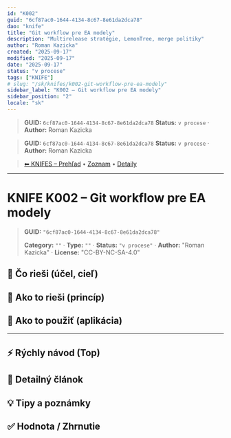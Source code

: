```yaml
---
id: "K002"
guid: "6cf87ac0-1644-4134-8c67-8e61da2dca78"
dao: "knife"
title: "Git workflow pre EA modely"
description: "Multirelease stratégie, LemonTree, merge politiky"
author: "Roman Kazicka"
created: "2025-09-17"
modified: "2025-09-17"
date: "2025-09-17"
status: "v procese"
tags: ["KNIFE"]
# slug: "/sk/knifes/k002-git-workflow-pre-ea-modely"
sidebar_label: "K002 – Git workflow pre EA modely"
sidebar_position: "2"
locale: "sk"
---
```

<!-- fm-visible: start -->
> **GUID:** `6cf87ac0-1644-4134-8c67-8e61da2dca78`
> **Status:** `v procese` · **Author:** Roman Kazicka
<!-- fm-visible: end -->
<!-- body:start -->

<!-- fm-visible: start -->
> **GUID:** `6cf87ac0-1644-4134-8c67-8e61da2dca78`
> **Status:** `v procese` · **Author:** Roman Kazicka
<!-- fm-visible: end -->
<!-- body:start -->

<!-- nav:knifes -->
> [⬅ KNIFES – Prehľad](../overview.md) • [Zoznam](../KNIFE_Overview_List.md) • [Detaily](../KNIFE_Overview_Details.md)
---
# KNIFE K002 – Git workflow pre EA modely
<!-- fm-visible: start -->

> **GUID:** `"6cf87ac0-1644-4134-8c67-8e61da2dca78"`
>   
> **Category:** `""` · **Type:** `""` · **Status:** `"v procese"` · **Author:** "Roman Kazicka" · **License:** "CC-BY-NC-SA-4.0"
<!-- fm-visible: end -->


## 🎯 Čo rieši (účel, cieľ)

## 🧩 Ako to rieši (princíp)

## 🧪 Ako to použiť (aplikácia)

---

## ⚡ Rýchly návod (Top)

## 📜 Detailný článok

## 💡 Tipy a poznámky

## ✅ Hodnota / Zhrnutie
